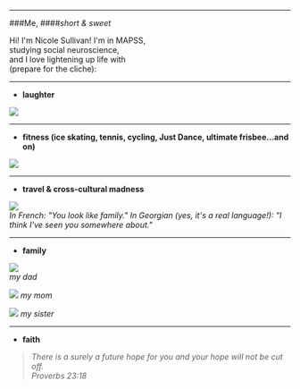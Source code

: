 ***

###Me,
####*short & sweet*   

Hi!  I'm Nicole Sullivan! I'm in MAPSS,     
studying social neuroscience,   
and I love lightening up life with   
(prepare for the cliche):

***

* **laughter**

![](http://2.bp.blogspot.com/-wdvOTaqFTgc/VRuiScblddI/AAAAAAAADsk/a3ZaYhlu35o/s1600/AIDSjoke.jpg)   

***

* **fitness (ice skating, tennis, cycling, Just Dance, ultimate frisbee...and on)**

![](https://ubistatic9-a.akamaihd.net/ubicomstatic/en-US/global/media/JD2015_SCREENSHOT_HAPPY_162394.jpg)   
   
   ***
   
* **travel & cross-cultural madness**

![](http://i3.kym-cdn.com/photos/images/newsfeed/000/421/536/919.png)   
*In French:  "You look like family."  In Georgian (yes, it's a real language!):  "I think I've seen you somewhere about."*   
   
   ****
   
* **family**

![](http://static1.1.sqspcdn.com/static/f/804093/26459745/1439422365683/Mark.jpg?token=bKWscXN%2BVTUq1yHEvhWE%2BxpghS0%3D)   
*my dad*   

![](http://static1.1.sqspcdn.com/static/f/804093/26459785/1439423847520/Diane.jpg?token=lULD9kb%2FKbCfS9Bnw3rz1J1K1YM%3D)
*my mom*   

![](http://static1.1.sqspcdn.com/static/f/804093/26459789/1439423910377/Brianna.jpg?token=I5s1RU7njJ7eSCS%2BwGK5cQtmyrk%3D)
*my sister*   

   ***
   
* **faith**

> *There is a surely a future hope for you*
> *and your hope will not be cut off.*    
> *Proverbs 23:18*